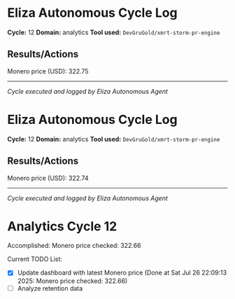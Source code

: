 # Eliza Autonomous Cycle Log

**Cycle:** 12
**Domain:** analytics
**Tool used:** `DevGruGold/xmrt-storm-pr-engine`

## Results/Actions
Monero price (USD): 322.75

---
*Cycle executed and logged by Eliza Autonomous Agent*

# Eliza Autonomous Cycle Log

**Cycle:** 12
**Domain:** analytics
**Tool used:** `DevGruGold/xmrt-storm-pr-engine`

## Results/Actions
Monero price (USD): 322.74

---
*Cycle executed and logged by Eliza Autonomous Agent*

# Analytics Cycle 12

Accomplished: Monero price checked: 322.66

Current TODO List:

- [x] Update dashboard with latest Monero price  (Done at Sat Jul 26 22:09:13 2025: Monero price checked: 322.66)
- [ ] Analyze retention data